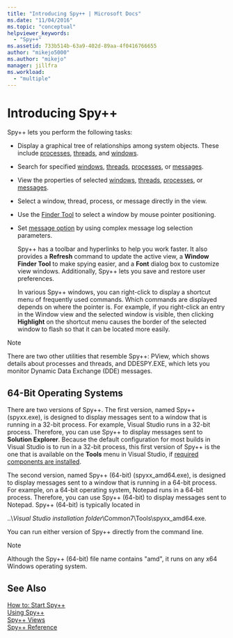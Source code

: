 ```yaml
---
title: "Introducing Spy++ | Microsoft Docs"
ms.date: "11/04/2016"
ms.topic: "conceptual"
helpviewer_keywords: 
  - "Spy++"
ms.assetid: 733b514b-63a9-402d-89aa-4f0416766655
author: "mikejo5000"
ms.author: "mikejo"
manager: jillfra
ms.workload: 
  - "multiple"
---
```

# Introducing Spy++
Spy++ lets you perform the following tasks:  
  
- Display a graphical tree of relationships among system objects. These include [processes](../debugger/processes-view.md), [threads](../debugger/threads-view.md), and [windows](../debugger/windows-view.md).  
  
- Search for specified [windows](../debugger/how-to-search-for-a-window-in-windows-view.md), [threads](../debugger/how-to-search-for-a-thread-in-threads-view.md), [processes](../debugger/how-to-search-for-a-process-in-processes-view.md), or [messages](../debugger/how-to-search-for-a-message-in-messages-view.md).  
  
- View the properties of selected [windows](../debugger/how-to-display-window-properties.md), [threads](../debugger/how-to-display-thread-properties.md), [processes](../debugger/how-to-display-process-properties.md), or [messages](../debugger/how-to-display-message-properties.md).  
  
- Select a window, thread, process, or message directly in the view.  
  
- Use the [Finder Tool](../debugger/how-to-use-the-finder-tool.md) to select a window by mouse pointer positioning.  
  
- Set [message option](../debugger/how-to-open-messages-view-from-find-window.md) by using complex message log selection parameters.  
  
  Spy++ has a toolbar and hyperlinks to help you work faster. It also provides a **Refresh** command to update the active view, a **Window Finder Tool** to make spying easier, and a **Font** dialog box to customize view windows. Additionally, Spy++ lets you save and restore user preferences.  
  
  In various Spy++ windows, you can right-click to display a shortcut menu of frequently used commands. Which commands are displayed depends on where the pointer is. For example, if you right-click an entry in the Window view and the selected window is visible, then clicking **Highlight** on the shortcut menu causes the border of the selected window to flash so that it can be located more easily.  
  
> [!NOTE]
>  There are two other utilities that resemble Spy++: PView, which shows details about processes and threads, and DDESPY.EXE, which lets you monitor Dynamic Data Exchange (DDE) messages.  
  
## 64-Bit Operating Systems  
 There are two versions of Spy++. The first version, named Spy++ (spyxx.exe), is designed to display messages sent to a window that is running in a 32-bit process. For example, Visual Studio runs in a 32-bit process. Therefore, you can use Spy++ to display messages sent to **Solution Explorer**. Because the default configuration for most builds in Visual Studio is to run in a 32-bit process, this first version of Spy++ is the one that is available on the **Tools** menu in Visual Studio, if [required components are installed](../debugger/how-to-start-spy-increment.md). 
  
 The second version, named Spy++ (64-bit) (spyxx_amd64.exe), is designed to display messages sent to a window that is running in a 64-bit process. For example, on a 64-bit operating system, Notepad runs in a 64-bit process. Therefore, you can use Spy++ (64-bit) to display messages sent to Notepad. Spy++ (64-bit) is typically located in  
  
 ..\\*Visual Studio installation folder*\Common7\Tools\spyxx_amd64.exe.  
  
 You can run either version of Spy++ directly from the command line.  
  
> [!NOTE]
>  Although the Spy++ (64-bit) file name contains "amd", it runs on any x64 Windows operating system.  
  
## See Also 
 [How to: Start Spy++](../debugger/how-to-start-spy-increment.md)   
 [Using Spy++](../debugger/using-spy-increment.md)   
 [Spy++ Views](../debugger/spy-increment-views.md)   
 [Spy++ Reference](../debugger/spy-increment-reference.md)